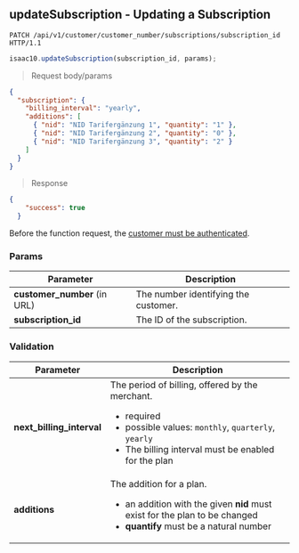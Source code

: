 ## updateSubscription - Updating a Subscription


```http
PATCH /api/v1/customer/customer_number/subscriptions/subscription_id HTTP/1.1
```

```javascript
isaac10.updateSubscription(subscription_id, params);
```

> Request body/params

```json
{
  "subscription": {
    "billing_interval": "yearly",
    "additions": [
      { "nid": "NID Tarifergänzung 1", "quantity": "1" },
      { "nid": "NID Tarifergänzung 2", "quantity": "0" },
      { "nid": "NID Tarifergänzung 3", "quantity": "2" }
    ]
  }
}
```


> Response

```json
{
    "success": true
  }
```

<aside class="success">
Before the function request, the <a href= "#customer-authentication"> customer must be authenticated</a>.
</aside>

### Params

Parameter | Description
----------|-------------
**customer_number** (in URL) | The number identifying the customer.  
**subscription_id** | The ID of the subscription.

### Validation
Parameter | Description
----------|-------------
**next_billing_interval** | The period of billing, offered by the merchant. <ul> <div style="text-align: left;"> <li>  required </li><li>  possible values: `monthly`, `quarterly`, `yearly` </li>  <li> The billing interval must be enabled for the plan </li></ul>
**additions** | The addition for a plan. <ul> <div style="text-align: left;"> <li> an addition with the given **nid** must exist for the plan to be changed </li><li>  **quantify** must be a natural number </li></ul>
